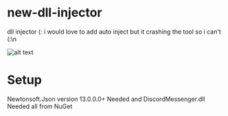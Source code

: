 # new-dll-injector
dll injector (:
i would love to add auto inject but it crashing the tool so i can't (:\n

![alt text](https://cdn.discordapp.com/attachments/866121302809378856/1067769694444064818/Form1_1_25_2023_2_31_04_PM.png)

# Setup
Newtonsoft.Json version 13.0.0.0+ Needed and
DiscordMessenger.dll Needed
all from NuGet
